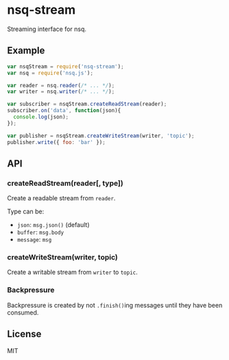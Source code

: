 
# nsq-stream

  Streaming interface for nsq.

## Example

```js
var nsqStream = require('nsq-stream');
var nsq = require('nsq.js');

var reader = nsq.reader(/* ... */);
var writer = nsq.writer(/* ... */);

var subscriber = nsqStream.createReadStream(reader);
subscriber.on('data', function(json){
  console.log(json);
});

var publisher = nsqStream.createWriteStream(writer, 'topic');
publisher.write({ foo: 'bar' });
```

## API

### createReadStream(reader[, type])

  Create a readable stream from `reader`.

  Type can be:

  - `json`: `msg.json()` (default)
  - `buffer`: `msg.body`
  - `message`: `msg`

### createWriteStream(writer, topic)

  Create a writable stream from `writer` to `topic`.

### Backpressure

  Backpressure is created by not `.finish()`ing messages until they have
  been consumed.

## License

  MIT

